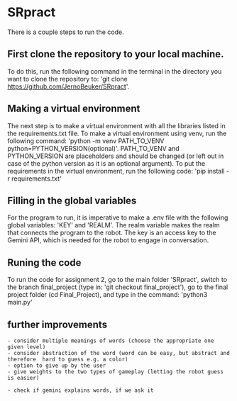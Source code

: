 # SRpract
There is a couple steps to run the code.

## First clone the repository to your local machine. 
To do this, run the following command in the terminal in the directory you want to clone the repository to: 'git clone https://github.com/JernoBeuker/SRpract'.

## Making a virtual environment
The next step is to make a virtual environment with all the libraries listed in the requirements.txt file.
To make a virtual environment using venv, run the following command: 'python -m venv PATH_TO_VENV python=PYTHON_VERSION(optional)'. PATH_TO_VENV and PYTHON_VERSION are placeholders and should be changed (or left out in case of the python version as it is an optional argument).
To put the requirements in the virtual environment, run the following code: 'pip install -r requirements.txt'

## Filling in the global variables
For the program to run, it is imperative to make a .env file with the following global variables: 'KEY' and 'REALM'. The realm variable makes the realm that connects the program to the robot. The key is an access key to the Gemini API, which is needed for the robot to engage in conversation.

## Runing the code
To run the code for assignment 2, go to the main folder 'SRpract', switch to the branch final_project (type in: 'git checkout final_project'), go to the final project folder (cd Final_Project), and type in the command: 'python3 main.py'

## further improvements
    - consider multiple meanings of words (choose the appropriate one given level)
    - consider abstraction of the word (word can be easy, but abstract and therefore  hard to guess e.g. a color)
    - option to give up by the user
    - give weights to the two types of gameplay (letting the robot guess is easier)

    - check if gemini explains words, if we ask it
